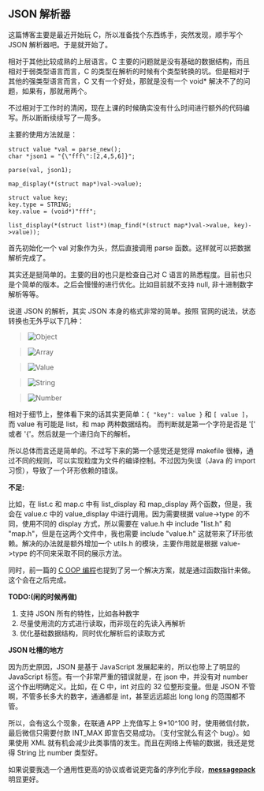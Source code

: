 JSON 解析器
---

这篇博客主要是最近开始玩 C，所以准备找个东西练手，突然发现，顺手写个 JSON 解析器吧。于是就开始了。

相对于其他比较成熟的上层语言。C 主要的问题就是没有基础的数据结构，而且相对于弱类型语言而言，C 的类型在解析的时候有个类型转换的坑。但是相对于其他的强类型语言而言，C 又有一个好处，那就是没有一个 void* 解决不了的问题，如果有，那就用两个。

不过相对于工作时的清闲，现在上课的时候确实没有什么时间进行额外的代码编写。所以断断续续写了一周多。

主要的使用方法就是：

```
struct value *val = parse_new();
char *json1 = "{\"fff\":[2,4,5,6]}";

parse(val, json1);

map_display(*(struct map*)val->value);

struct value key;
key.type = STRING;
key.value = (void*)"fff";

list_display(*(struct list*)(map_find(*(struct map*)val->value, key)->value));
```

首先初始化一个 val 对象作为头，然后直接调用 parse 函数。这样就可以把数据解析完成了。

其实还是挺简单的。主要的目的也只是检查自己对 C 语言的熟悉程度。目前也只是个简单的版本。之后会慢慢的进行优化。比如目前就不支持 null, 非十进制数字解析等等。

说道 JSON 的解析，其实 JSON 本身的格式非常的简单。按照 官网的说法，状态转换也无外乎以下几种：

> ![Object](https://www.json.org/img/object.png)

> ![Array](https://www.json.org/img/array.png)

> ![Value](https://www.json.org/img/value.png)

> ![String](https://www.json.org/img/string.png)

> ![Number](https://www.json.org/img/number.png)

相对于细节上，整体看下来的话其实更简单：`{ "key": value }` 和 `[ value ]`，而 value 有可能是 list，和 map 两种数据结构。 而判断就是第一个字符是否是 '[' 或者 '{'。然后就是一个递归向下的解析。

所以总体而言还是简单的。不过写下来的第一个感觉还是觉得 makefile 很棒，通过不同的规则，可以实现粒度为文件的编译控制。不过因为失误（Java 的 import 习惯），导致了一个环形依赖的错误。

**不足:**

比如，在 list.c 和 map.c 中有 list_display 和 map_display 两个函数，但是，我会在 value.c 中的 value_display 中进行调用。因为需要根据 value->type 的不同，使用不同的 display 方式，所以需要在 value.h 中 include "list.h" 和 "map.h"，但是在这两个文件中，我也需要 include "value.h" 这就带来了环形依赖。解决的办法就是额外增加一个 utils.h 的模块，主要作用就是根据 value->type 的不同来采取不同的展示方法。

同时，前一篇的 [C OOP 编程](https://mikecoder.cn/post/191)也提到了另一个解决方案，就是通过函数指针来做。这个会在之后完成。

**TODO:(闲的时候再做)**

1. 支持 JSON 所有的特性，比如各种数字
2. 尽量使用流的方式进行读取，而非现在的先读入再解析
3. 优化基础数据结构，同时优化解析后的读取方式

**JSON 吐槽的地方**

因为历史原因，JSON 是基于 JavaScript 发展起来的，所以也带上了明显的 JavaScript 标签。有一个非常严重的错误就是，在 json 中，并没有对 number 这个作出明确定义。比如，在 C 中，int 对应的 32 位整形变量。但是 JSON 不管啊，不管多长多大的数字，通通都是 int，甚至远远超出 long long 的范围都不管。

所以，会有这么个现象，在联通 APP 上充值写上 9*10^100 时，使用微信付款，最后微信只需要付款 INT_MAX 即宣告交易成功。（支付宝就么有这个 bug）。如果使用 XML 就有机会减少此类事情的发生。而且在网络上传输的数据，我还是觉得 String 比 number 类型好。

如果说要我选一个通用性更高的协议或者说更完备的序列化手段，**[messagepack](https://msgpack.org/)** 明显更好。
